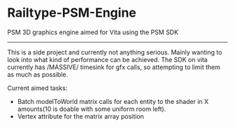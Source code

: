 Railtype-PSM-Engine
===================

PSM 3D graphics engine aimed for Vita using the PSM SDK

-------------------

This is a side project and currently not anything serious. Mainly wanting to look into what kind of performance can be achieved. The SDK on vita currently has /MASSIVE/ timesink for gfx calls, so attempting to limit them as much as possible.

Current aimed tasks:
* Batch modelToWorld matrix calls for each entity to the shader in X amounts(10 is doable with some uniform room left).
* Vertex attribute for the matrix array position
